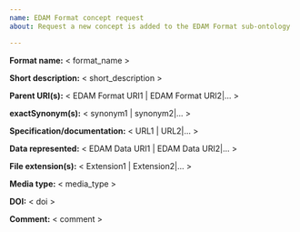 ```yaml
---
name: EDAM Format concept request
about: Request a new concept is added to the EDAM Format sub-ontology

---
```


<!--
Name of format, *e.g.* "PNG".  
This is the most commonly used term.  Do not prefix with "." unless the prefixed version *e.g.* ".nib" really is in prevalent use.
-->
**Format name:**  < format_name >

<!--
Short description, *e.g.* "PNG is a file format for image compression." 
A sentence or two describing the format, notably what type of data is used for.  See http://edamontology.org/format_1915 for examples.
-->

**Short description:** < short_description >

<!--
URI(s) of suggested EDAM Format parent(s) delimited by pipe ('|') *e.g.* "http://edamontology.org/format_3547|http://edamontology.org/format_2333".
Format concepts normally have two parents: 1) indicating the basic type *e.g.* "Binary format", "Textual format" *etc.* (see http://edamontology.org/format_1915) and 2) indicating the type of data *e.g.* "Image format" (see http://edamontology.org/format_2350).
-->
**Parent URI(s):** < EDAM Format URI1 | EDAM Format URI2|... >

<!--
Exact synonym(s) delimited by pipe ('|') *e.g.* "png".
Other commonly-used terms, acronyms *etc.* by which the concept is referred to.  This can also include capitalisation variations (as in above example) and use of "." prefix.
-->
**exactSynonym(s):** < synonym1 | synonym2|... >

<!--
URL(s) to formal specification or documentation delimited by pipe ('|') *e.g.* http://www.w3.org/TR/PNG/. 
Please provide a link to the official specification of the format (if available) and / or to the most pertinent documentation.
-->
**Specification/documentation:** < URL1 | URL2|... >

<!--
URI(s) of EDAM Data concept(s) the format represents delimited by pipe ('|') *e.g.* "http://edamontology.org/data_2968".
Please specify the EDAM Data concept(s) for the type(s) of data represented by the format.  If you are not sure, or if you can't find the Data concept you need, you can use free text *e.g.* "Image data" instead of the URI.
-->
**Data represented:** < EDAM Data URI1 | EDAM Data URI2|... >

<!--
File extension(s) in common use delimited by pipe ('|') *e.g.* "png".
Please specify all file name extensions that are commonly used.
-->
**File extension(s):** < Extension1 | Extension2|... >

<!--
Media type *e.g.* "image/png".
Specify the formal media type (if available) as per https://www.iana.org/assignments/media-types/media-types.xhtml.
-->
**Media type:** < media_type >

<!--
Citation DOI or URL *e.g.* "https://www.iso.org/standard/29581.html".
Specify a DOI of an article (if available) that describes the format, and should be used to cite mentions or usage of the format.  If a DOI is not available, a URL may be specified.
-->
**DOI:** < doi >

<!--
Comment to the EDAM developers.
Add any comments you like for the EDAM developers to consider.
-->
**Comment:** < comment >